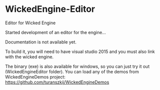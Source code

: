 # WickedEngine-Editor
Editor for Wicked Engine

Started development of an editor for the engine...

Documentation is not available yet.

To build it, you will need to have visual studio 2015 and you must also link with the wicked engine.

The binary (exe) is also available for windows, so you can just try it out (WickedEngineEditor folder). You can load any of the demos from WickedEngineDemos project: https://github.com/turanszkij/WickedEngineDemos
